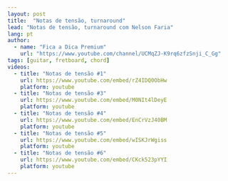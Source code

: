 ```yaml
---
layout: post
title:  "Notas de tensão, turnaround"
lead: "Notas de tensão, turnaround com Nelson Faria"
lang: pt
author:
  - name: "Fica a Dica Premium"
    url: "https://www.youtube.com/channel/UCMqZJ-K9rq6zfzSnji_C_Gg"
tags: [guitar, fretboard, chord]
videos:
  - title: "Notas de tensão #1"
    url: https://www.youtube.com/embed/rZ4IDQ0ObHw
    platform: youtube
  - title: "Notas de tensão #3"
    url: https://www.youtube.com/embed/M0NIt4lDeyE
    platform: youtube
  - title: "Notas de tensão #4"
    url: https://www.youtube.com/embed/EnCrVzJ40BM
    platform: youtube
  - title: "Notas de tensão #5"
    url: https://www.youtube.com/embed/wISKJrWgiss
    platform: youtube
  - title: "Notas de tensão #6"
    url: https://www.youtube.com/embed/CKck523pYYI
    platform: youtube
---
```

